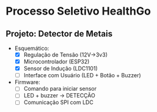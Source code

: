 # Processo Seletivo HealthGo

## Projeto: Detector de Metais

- Esquemático:
    - [X] Regulação de Tensão (12V->3v3)
    - [X] Microcontrolador (ESP32)
    - [X] Sensor de Indução (LDC1101)
    - [ ] Interface com Usuário (LED + Botão + Buzzer)

- Firmware:
    - [ ] Comando para iniciar sensor
    - [ ] LED + buzzer -> DETECÇÃO
    - [ ] Comunicação SPI com LDC
